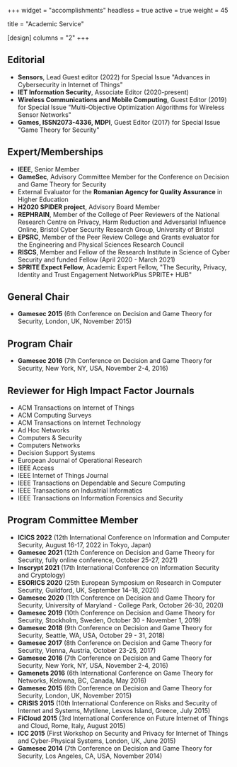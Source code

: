 
+++
widget = "accomplishments"
headless = true
active = true
weight = 45

title = "Academic Service"

[design]
  columns = "2"
+++

## Editorial
  * **Sensors**, Lead Guest editor (2022) for Special Issue "Advances in Cybersecurity in Internet of Things"
  * **IET Information Security**, Associate Editor (2020-present)
  * **Wireless Communications and Mobile Computing**, Guest Editor (2019) for Special Issue "Multi-Objective Optimization Algorithms for Wireless Sensor Networks"
  * **Games, ISSN2073-4336, MDPI**, Guest Editor (2017) for Special Issue "Game Theory for Security"

## Expert/Memberships
  * **IEEE**, Senior Member
  * **GameSec**, Advisory Committee Member for the Conference on Decision and Game Theory for Security
  * External Evaluator for the **Romanian Agency for Quality Assurance** in Higher Education
  * **H2020 SPIDER project**, Advisory Board Member
  * **REPHRAIN**, Member of the College of Peer Reviewers of the National Research Centre on Privacy, Harm Reduction and Adversarial Influence Online, Bristol Cyber Security Research Group, University of Bristol
  * **EPSRC**, Member of the Peer Review College and Grants evaluator for the Engineering and Physical Sciences Research Council
  * **RISCS**, Member and Fellow of the Research Institute in Science of Cyber Security and funded Fellow (April 2020 - March 2021)
  * **SPRITE Expect Fellow**, Academic Expert Fellow, "The Security, Privacy, Identity and Trust Engagement NetworkPlus SPRITE+ HUB"


## General Chair
  * **Gamesec 2015** (6th Conference on Decision and Game Theory for Security, London, UK, November 2015)

## Program Chair
  * **Gamesec 2016** (7th Conference on Decision and Game Theory for Security, New York, NY, USA, November 2-4, 2016)

## Reviewer for High Impact Factor Journals
  * ACM Transactions on Internet of Things
  * ACM Computing Surveys
  * ACM Transactions on Internet Technology
  * Ad Hoc Networks
  * Computers & Security
  * Computers Networks
  * Decision Support Systems
  * European Journal of Operational Research
  * IEEE Access
  * IEEE Internet of Things Journal
  * IEEE Transactions on Dependable and Secure Computing
  * IEEE Transactions on Industrial Informatics
  * IEEE Transactions on Information Forensics and Security

## Program Committee Member
  * **ICICS 2022** (12th International Conference on Information and Computer Security, August 16-17, 2022 in Tokyo, Japan)
  * **Gamesec 2021** (12th Conference on Decision and Game Theory for Security, fully online conference, October 25-27, 2021)
  * **Inscrypt 2021** (17th International Conference on Information Security and Cryptology)
  * **ESORICS 2020** (25th European Symposium on Research in Computer Security, Guildford, UK, September 14–18, 2020)
  * **Gamesec 2020** (11th Conference on Decision and Game Theory for Security, University of Maryland - College Park, October 26-30, 2020)
  * **Gamesec 2019** (10th Conference on Decision and Game Theory for Security, Stockholm, Sweden, October 30 - November 1, 2019)
  * **Gamesec 2018** (9th Conference on Decision and Game Theory for Security, Seattle, WA, USA, October 29 - 31, 2018)
  * **Gamesec 2017** (8th Conference on Decision and Game Theory for Security, Vienna, Austria, October 23-25, 2017)
  * **Gamesec 2016** (7th Conference on Decision and Game Theory for Security, New York, NY, USA, November 2-4, 2016)
  * **Gamenets 2016** (6th International Conference on Game Theory for Networks, Kelowna, BC, Canada, May 2016)
  * **Gamesec 2015** (6th Conference on Decision and Game Theory for Security, London, UK, November 2015)
  * **CRiSIS 2015** (10th International Conference on Risks and Security of Internet and Systems, Mytilene, Lesvos Island, Greece, July 2015)
  * **FiCloud 2015** (3rd International Conference on Future Internet of Things and Cloud, Rome, Italy, August 2015)
  * **ICC 2015** (First Workshop on Security and Privacy for Internet of Things and Cyber-Physical Systems, London, UK, June 2015)
  * **Gamesec 2014** (7th Conference on Decision and Game Theory for Security, Los Angeles, CA, USA, November 2014)
